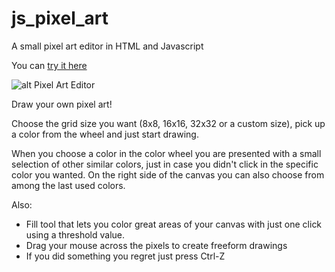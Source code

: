 # js_pixel_art
A small pixel art editor in HTML and Javascript

You can [try it here](https://hcort.github.io/js_pixel_art/pixel.html)

![alt Pixel Art Editor](https://i.imgur.com/tollu5r.png)

Draw your own pixel art!

Choose the grid size you want (8x8, 16x16, 32x32 or a custom size), pick up a color from the wheel and just start drawing.

When you choose a color in the color wheel you are presented with a small selection of other similar colors, just in case you didn't click in the specific color you wanted.
On the right side of the canvas you can also choose from among the last used colors.

Also:
* Fill tool that lets you color great areas of your canvas with just one click using a threshold value.
* Drag your mouse across the pixels to create freeform drawings
* If you did something you regret just press Ctrl-Z
